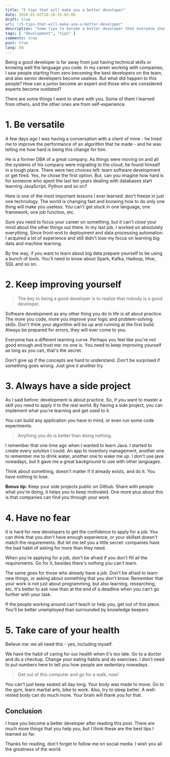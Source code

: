 ```yaml
---
title: "5 tips that will make you a better developer"
date: 2018-01-02T16:16:15-02:00
draft: true
url: "/5-tips-that-will-make-you-a-better-developer"
description: "Some tips to become a better developer that everyone should know about."
tags: [ "development", "tips" ]
comments: true
post: true
lang: EN
---
```


Being a good developer is far away from just having technical skills or knowing well the language you code. In my career working with companies, I saw people starting from zero becoming the best developers on the team, and also senior developers become useless. But what did happen to this people? How can a junior become an expert and those who are considered experts become outdated?

There are some things I want to share with you. Some of them I learned from others, and the other ones are from self-experience.

# 1. Be versatile
A few days ago I was having a conversation with a client of mine - he hired me to improve the performance of an algorithm that he made - and he was telling me how hard is being this change for him.

He is a former DBA of a great company. As things were moving on and all the systems of his company were migrating to the cloud, he found himself in a tough place. There were two choices left: learn software development or get fired.  Yes, he chose the first option. But, can you imagine how hard is for someone who spent the last ten years dealing with databases start learning JavaScript, Python and so on?

Here is one of the most important lessons I ever learned: don't freeze in just one technology. The world is changing fast and knowing how to do only one thing will make you useless. You can't get stuck in one language, one framework, one job function, etc.

Sure you need to focus your career on something, but it can't close your mind about the other things out there. In my last job, I worked on absolutely everything. Since front-end to deployment and data processing automation. I acquired a lot of experience and still didn't lose my focus on learning big data and machine learning.

By the way, if you want to learn about big data prepare yourself to be using a bunch of tools. You'll need to know about Spark, Kafka, Hadoop, Hive, SQL and so on.

# 2. Keep improving yourself
> The key to being a good developer is to realize that nobody is a good developer.

Software development as any other thing you do in life is all about practice. The more you code, more you improve your logic and problem-solving skills. Don't think your algorithm will be up and running at the first build. Always be prepared for errors, they will ever come to you.

Everyone has a different learning curve. Perhaps you feel like you're not good enough and trust me: no one is. You need to keep improving yourself as long as you can, that's the secret.

Don't give up if the concepts are hard to understand. Don't be surprised if something goes wrong. Just give it another try.

# 3. Always have a side project

As I said before: development is about practice. So, if you want to master a skill you need to apply it to the real world. By having a side project, you can implement what you're learning and get used to it.

You can build any application you have in mind, or even run some code experiments. 

> Anything you do is better than doing nothing.

I remember that one time ago when I wanted to learn Java. I started to create every solution I could. An app to inventory management, another one to remember me to drink water, another one to wake me up. I don't use java nowadays, but it gave me a great background to use with other languages.

Think about something, doesn't matter if it already exists, and do it. You have nothing to lose.

**Bonus tip:** Keep your side projects public on Github. Share with people what you're doing, it helps you to keep motivated. One more plus about this is that companies can find you through your work.

# 4. Have no fear

It is hard for new developers to get the confidence to apply for a job. You can think that you don't have enough experience, or your skillset doesn't match the requirements. But let me tell you a little secret: companies have the bad habit of asking for more than they need.

When you're applying for a job, don't be afraid if you don't fill all the requirements. Go for it, besides there's nothing you can't learn.

The same goes for those who already have a job. Don't be afraid to learn new things, or asking about something that you don't know. Remember that your work is not just about programming, but also learning, researching, etc. It's better to ask now than at the end of a deadline when you can't go further with your task.

If the people working around can't teach or help you, get out of this place. You'll be better unemployed than surrounded by knowledge keepers.

# 5. Take care of your health

Believe me: we all need this - yes, including myself. 

We have the habit of caring for our health when it's too late. Go to a doctor and do a checkup. Change your eating habits and do exercises. I don't need to put numbers here to tell you how people are sedentary nowadays. 

> Get out of this computer and go for a walk, now!

You can't just keep seated all day long. Your body was made to move. Go to the gym, learn martial arts, bike to work.  Also, try to sleep better. A well-rested body can do much more. Your brain will thank you for that.

## Conclusion

I hope you become a better developer after reading this post. There are much more things that you help you, but I think these are the best tips I learned so far.

Thanks for reading, don't forget to follow me on social media. I wish you all the greatness of the world.
